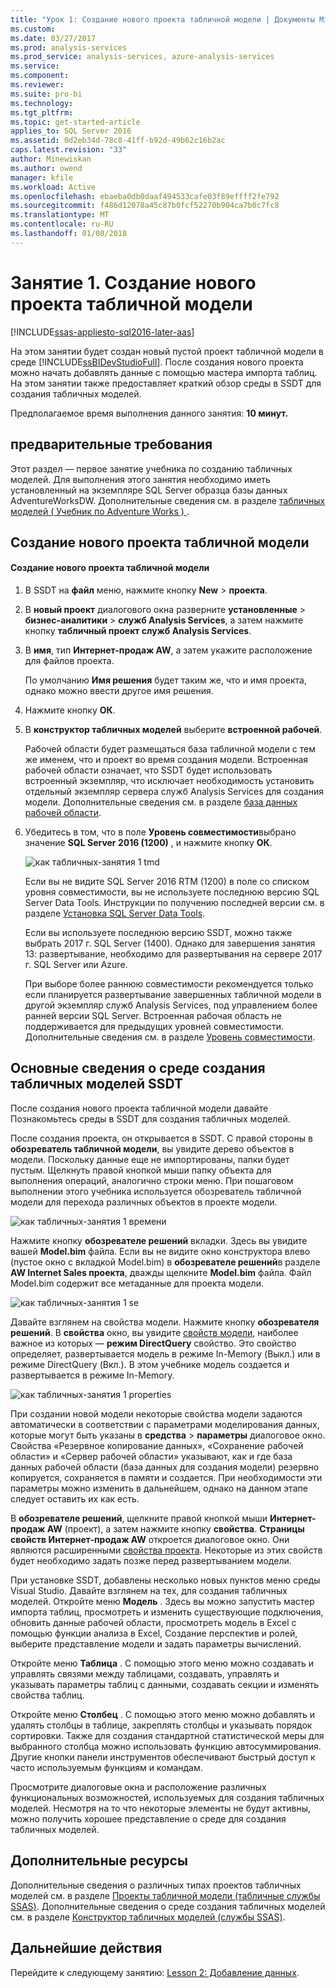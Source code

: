 ```yaml
---
title: "Урок 1: Создание нового проекта табличной модели | Документы Microsoft"
ms.custom: 
ms.date: 03/27/2017
ms.prod: analysis-services
ms.prod_service: analysis-services, azure-analysis-services
ms.service: 
ms.component: 
ms.reviewer: 
ms.suite: pro-bi
ms.technology: 
ms.tgt_pltfrm: 
ms.topic: get-started-article
applies_to: SQL Server 2016
ms.assetid: 0d2eb34d-78c8-41ff-b92d-49b62c16b2ac
caps.latest.revision: "33"
author: Minewiskan
ms.author: owend
manager: kfile
ms.workload: Active
ms.openlocfilehash: ebaeba0db0daaf494533cafe03f89effff2fe792
ms.sourcegitcommit: f486d12078a45c87b0fcf52270b904ca7b0c7fc8
ms.translationtype: MT
ms.contentlocale: ru-RU
ms.lasthandoff: 01/08/2018
---
```

# <a name="lesson-1-create-a-new-tabular-model-project"></a>Занятие 1. Создание нового проекта табличной модели
[!INCLUDE[ssas-appliesto-sql2016-later-aas](../includes/ssas-appliesto-sql2016-later-aas.md)]

На этом занятии будет создан новый пустой проект табличной модели в среде [!INCLUDE[ssBIDevStudioFull](../includes/ssbidevstudiofull-md.md)]. После создания нового проекта можно начать добавлять данные с помощью мастера импорта таблиц. На этом занятии также предоставляет краткий обзор среды в SSDT для создания табличных моделей.  
  
Предполагаемое время выполнения данного занятия: **10 минут.**  
  
## <a name="prerequisites"></a>предварительные требования  
Этот раздел — первое занятие учебника по созданию табличных моделей. Для выполнения этого занятия необходимо иметь установленный на экземпляре SQL Server образца базы данных AdventureWorksDW. Дополнительные сведения см. в разделе [табличных моделей &#40; Учебник по Adventure Works &#41; ](../analysis-services/tabular-modeling-adventure-works-tutorial.md).  
  
## <a name="create-a-new-tabular-model-project"></a>Создание нового проекта табличной модели  
  
#### <a name="to-create-a-new-tabular-model-project"></a>Создание нового проекта табличной модели  
  
1.  В SSDT на **файл** меню, нажмите кнопку **New** > **проекта**.  
  
2.  В **новый проект** диалогового окна разверните **установленные** > **бизнес-аналитики** > **служб Analysis Services**, а затем нажмите кнопку **табличный проект служб Analysis Services**.  
  
3.  В **имя**, тип **Интернет-продаж AW**, а затем укажите расположение для файлов проекта.  
  
    По умолчанию **Имя решения** будет таким же, что и имя проекта, однако можно ввести другое имя решения.  
  
4.  Нажмите кнопку **ОК**.  
  
5.  В **конструктор табличных моделей** выберите **встроенной рабочей**.  
  
    Рабочей области будет размещаться база табличной модели с тем же именем, что и проект во время создания модели. Встроенная рабочей области означает, что SSDT будет использовать встроенный экземпляр, что исключает необходимость установить отдельный экземпляр сервера служб Analysis Services для создания модели. Дополнительные сведения см. в разделе [база данных рабочей области](../analysis-services/tabular-models/workspace-database-ssas-tabular.md).
      
6.  Убедитесь в том, что в поле **Уровень совместимости**выбрано значение **SQL Server 2016 (1200)** , и нажмите кнопку **ОК**.   
 
    ![как табличных-занятия 1 tmd](../analysis-services/media/as-tabular-lesson1-tmd.png)
      
    Если вы не видите SQL Server 2016 RTM (1200) в поле со списком уровня совместимости, вы не используете последнюю версию SQL Server Data Tools. Инструкции по получению последней версии см. в разделе [Установка SQL Server Data Tools](https://docs.microsoft.com/sql/ssdt/download-sql-server-data-tools-ssdt).  

    Если вы используете последнюю версию SSDT, можно также выбрать 2017 г. SQL Server (1400). Однако для завершения занятия 13: развертывание, необходимо для развертывания на сервере 2017 г. SQL Server или Azure.
      
    При выборе более раннюю совместимости рекомендуется только если планируется развертывание завершенных табличной модели в другой экземпляр служб Analysis Services, под управлением более ранней версии SQL Server. Встроенная рабочая область не поддерживается для предыдущих уровней совместимости. Дополнительные сведения см. в разделе [Уровень совместимости](../analysis-services/tabular-models/compatibility-level-for-tabular-models-in-analysis-services.md).   
  
## <a name="understanding-the-ssdt-tabular-model-authoring-environment"></a>Основные сведения о среде создания табличных моделей SSDT  
После создания нового проекта табличной модели давайте Познакомьтесь среды в SSDT для создания табличных моделей.  
  
После создания проекта, он открывается в SSDT. С правой стороны в **обозреватель табличной модели**, вы увидите дерево объектов в модели. Поскольку данные еще не импортированы, папки будет пустым. Щелкнуть правой кнопкой мыши папку объекта для выполнения операций, аналогично строки меню. При пошаговом выполнении этого учебника используется обозреватель табличной модели для перехода различных объектов в проекте модели.

![как табличных-занятия 1 времени](../analysis-services/media/as-tabular-lesson1-tme.png)

Нажмите кнопку **обозревателе решений** вкладки. Здесь вы увидите вашей **Model.bim** файла. Если вы не видите окно конструктора влево (пустое окно с вкладкой Model.bim) в **обозревателе решений**в разделе **AW Internet Sales проекта**, дважды щелкните **Model.bim** файла. Файл Model.bim содержит все метаданные для проекта модели. 

![как табличных-занятия 1 se](../analysis-services/media/as-tabular-lesson1-se.png)
  
Давайте взглянем на свойства модели. Нажмите кнопку **обозревателя решений**. В **свойства** окно, вы увидите [свойств модели](../analysis-services/tabular-models/model-properties-ssas-tabular.md), наиболее важное из которых — **режим DirectQuery** свойство. Это свойство определяет, развертывается модель в режиме In-Memory (Выкл.) или в режиме DirectQuery (Вкл.). В этом учебнике модель создается и развертывается в режиме In-Memory.

![как табличных-занятия 1 properties](../analysis-services/media/as-tabular-lesson1-properties.png)
  
При создании новой модели некоторые свойства модели задаются автоматически в соответствии с параметрами моделирования данных, которые могут быть указаны в **средства** > **параметры** диалоговое окно. Свойства «Резервное копирование данных», «Сохранение рабочей области» и «Сервер рабочей области» указывают, как и где база данных рабочей области (база данных для создания модели) резервно копируется, сохраняется в памяти и создается. При необходимости эти параметры можно изменить в дальнейшем, однако на данном этапе следует оставить их как есть.  

В **обозревателе решений**, щелкните правой кнопкой мыши **Интернет-продаж AW** (проект), а затем нажмите кнопку **свойства**. **Страницы свойств Интернет-продаж AW** откроется диалоговое окно. Они являются расширенными [свойства проекта](../analysis-services/tabular-models/project-properties-ssas-tabular.md). Некоторые из этих свойств будет необходимо задать позже перед развертыванием модели.  
  
При установке SSDT, добавлены несколько новых пунктов меню среды Visual Studio. Давайте взглянем на тех, для создания табличных моделей. Откройте меню **Модель** . Здесь вы можно запустить мастер импорта таблиц, просмотреть и изменить существующие подключения, обновить данные рабочей области, просмотреть модель в Excel с помощью функции анализа в Excel, Создание перспектив и ролей, выберите представление модели и задать параметры вычислений.  
  
Откройте меню **Таблица** . С помощью этого меню можно создавать и управлять связями между таблицами, создавать, управлять и указывать параметры таблиц с данными, создавать секции и изменять свойства таблиц.  
  
Откройте меню **Столбец** . С помощью этого меню можно добавлять и удалять столбцы в таблице, закреплять столбцы и указывать порядок сортировки. Также для создания стандартной статистической меры для выбранного столбца можно использовать функцию автосуммирования. Другие кнопки панели инструментов обеспечивают быстрый доступ к часто используемым функциям и командам.  
  
Просмотрите диалоговые окна и расположение различных функциональных возможностей, используемых для создания табличных моделей. Несмотря на то что некоторые элементы не будут активны, можно получить хорошее представление о среде для создания табличных моделей.  


## <a name="additional-resources"></a>Дополнительные ресурсы
Дополнительные сведения о различных типах проектов табличных моделей см. в разделе [Проекты табличной модели (табличные службы SSAS)](../analysis-services/tabular-models/tabular-model-projects-ssas-tabular.md). Дополнительные сведения о среде создания табличных моделей см. в разделе [Конструктор табличных моделей (службы SSAS)](../analysis-services/tabular-models/tabular-model-designer-ssas.md).  
  

## <a name="whats-next"></a>Дальнейшие действия
Перейдите к следующему занятию: [Lesson 2: Добавление данных](../analysis-services/lesson-2-add-data.md).

  
  
  
